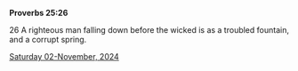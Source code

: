 **Proverbs 25:26**

26 A righteous man falling down before the wicked is as a troubled fountain, and a corrupt spring.

[Saturday 02-November, 2024](https://getbible.net/kjv/Proverbs/25/26)
